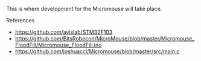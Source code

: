 This is where development for the Micromouse will take place.


References
- https://github.com/avislab/STM32F103
- https://github.com/BitsRobocon/MicroMouse/blob/master/Micromouse_FloodFill/Micromouse_FloodFill.ino
- https://github.com/joshuaccl/Micromouse/blob/master/src/main.c
